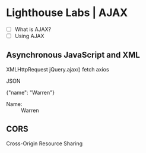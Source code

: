 # Lighthouse Labs | AJAX

* [ ] What is AJAX?
* [ ] Using AJAX

## Asynchronous JavaScript and XML

XMLHttpRequest
jQuery.ajax()
fetch
axios

JSON

{"name": "Warren"}
<dl>
    <dt>Name:</dt>
    <dd>Warren</dd>
</dl>

## CORS

Cross-Origin Resource Sharing
